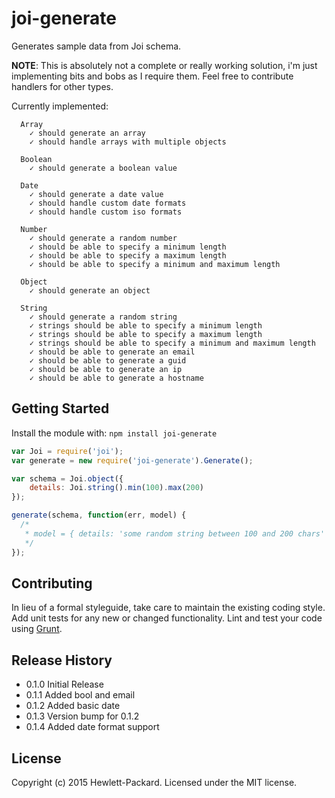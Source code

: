 # joi-generate

Generates sample data from Joi schema.

__NOTE__: This is absolutely not a complete or really working solution, i'm just implementing bits and bobs as I require them.  Feel free to contribute handlers for other types.

Currently implemented:
```
  Array
    ✓ should generate an array
    ✓ should handle arrays with multiple objects

  Boolean
    ✓ should generate a boolean value

  Date
    ✓ should generate a date value
    ✓ should handle custom date formats
    ✓ should handle custom iso formats

  Number
    ✓ should generate a random number
    ✓ should be able to specify a minimum length
    ✓ should be able to specify a maximum length
    ✓ should be able to specify a minimum and maximum length

  Object
    ✓ should generate an object

  String
    ✓ should generate a random string
    ✓ strings should be able to specify a minimum length
    ✓ strings should be able to specify a maximum length
    ✓ strings should be able to specify a minimum and maximum length
    ✓ should be able to generate an email
    ✓ should be able to generate a guid
    ✓ should be able to generate an ip
    ✓ should be able to generate a hostname

```

## Getting Started
Install the module with: `npm install joi-generate`

```javascript
var Joi = require('joi');
var generate = new require('joi-generate').Generate();

var schema = Joi.object({
	details: Joi.string().min(100).max(200)
});

generate(schema, function(err, model) {
  /*
   * model = { details: 'some random string between 100 and 200 chars' }
   */
});
```

## Contributing
In lieu of a formal styleguide, take care to maintain the existing coding style. Add unit tests for any new or changed functionality. Lint and test your code using [Grunt](http://gruntjs.com/).

## Release History

* 0.1.0 Initial Release
* 0.1.1 Added bool and email
* 0.1.2 Added basic date
* 0.1.3 Version bump for 0.1.2
* 0.1.4 Added date format support

## License
Copyright (c) 2015 Hewlett-Packard. 
Licensed under the MIT license.
